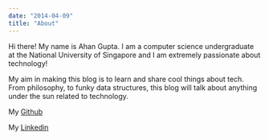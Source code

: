 ```yaml
---
date: "2014-04-09"
title: "About"
---
```


Hi there! My name is Ahan Gupta. I am a computer science undergraduate at the National University of Singapore and I am extremely passionate about technology!

My aim in making this blog is to learn and share cool things about tech. From philosophy, to funky data structures, this blog will talk about anything under the sun related to technology. 


My [Github](https://github.com/spikerheado1234)

My [Linkedin](https://www.linkedin.com/in/ahan-gupta-405619103/)
